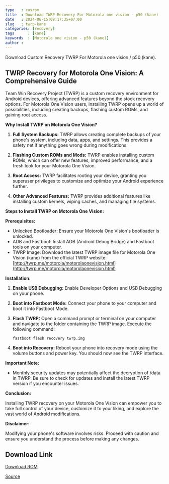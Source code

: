 ```yaml
---
type   : cusrom
title  : Download TWRP Recovery For Motorola one vision - p50 (kane)
date   : 2024-06-15T09:17:35+07:00
slug   : twrp-kane
categories: [recovery]
tags      : [kane]
keywords  : [Motorola one vision - p50 (kane)]
author : 
---
```


Download Custom Recovery TWRP For Motorola one vision / p50 (kane).

## TWRP Recovery for Motorola One Vision: A Comprehensive Guide

Team Win Recovery Project (TWRP) is a custom recovery environment for Android devices, offering advanced features beyond the stock recovery options. For Motorola One Vision users, installing TWRP opens up a world of possibilities, including creating backups, flashing custom ROMs, and gaining root access.

**Why Install TWRP on Motorola One Vision?**

1. **Full System Backups:** TWRP allows creating complete backups of your phone's system, including data, apps, and settings. This provides a safety net if anything goes wrong during modifications.

2. **Flashing Custom ROMs and Mods:** TWRP enables installing custom ROMs, which can offer new features, improved performance, and a fresh look for your Motorola One Vision.

3. **Root Access:** TWRP facilitates rooting your device, granting you superuser privileges to customize and optimize your Android experience further.

4. **Other Advanced Features:** TWRP provides additional features like installing custom kernels, wiping caches, and managing file systems.

**Steps to Install TWRP on Motorola One Vision:**

**Prerequisites:**

* Unlocked Bootloader: Ensure your Motorola One Vision's bootloader is unlocked.
* ADB and Fastboot: Install ADB (Android Debug Bridge) and Fastboot tools on your computer.
* TWRP Image: Download the latest TWRP image file for Motorola One Vision (kane) from the official TWRP website: [http://twrp.me/motorola/motorolaonevision.html](http://twrp.me/motorola/motorolaonevision.html)

**Installation:**

1. **Enable USB Debugging:** Enable Developer Options and USB Debugging on your phone.
2. **Boot into Fastboot Mode:** Connect your phone to your computer and boot it into Fastboot Mode.
3. **Flash TWRP:** Open a command prompt or terminal on your computer and navigate to the folder containing the TWRP image. Execute the following command:

   ```
   fastboot flash recovery twrp.img
   ```

4. **Boot into Recovery:** Reboot your phone into recovery mode using the volume buttons and power key. You should now see the TWRP interface.

**Important Note:**

* Monthly security updates may potentially affect the decryption of /data in TWRP. Be sure to check for updates and install the latest TWRP version if you encounter issues.

**Conclusion:**

Installing TWRP recovery on your Motorola One Vision can empower you to take full control of your device, customize it to your liking, and explore the vast world of Android modifications. 

**Disclaimer:**

Modifying your phone's software involves risks. Proceed with caution and ensure you understand the process before making any changes.

## Download Link
[Download ROM](https://dl.twrp.me/kane)

[Source](https://twrp.me/motorola/motorolaonevision.html)